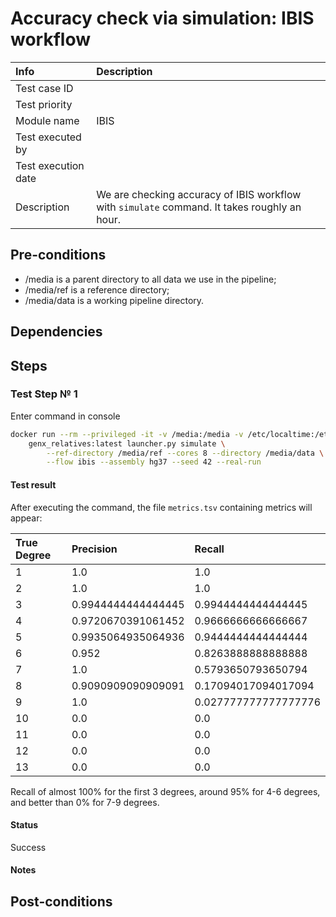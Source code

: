# Accuracy check via simulation: IBIS workflow

| Info | Description |
|:--|:--|
| Test case ID  |   |
| Test priority  |   |
| Module name  | IBIS  |
| Test executed by  |   |
| Test execution date  |   |
| Description  | We are checking accuracy of IBIS workflow with `simulate` command. It takes roughly an hour.  |

## Pre-conditions

- /media is a parent directory to all data we use in the pipeline;
- /media/ref is a reference directory;
- /media/data is a working pipeline directory.

## Dependencies

## Steps

### Test Step № 1

Enter command in console

```bash
docker run --rm --privileged -it -v /media:/media -v /etc/localtime:/etc/localtime:ro \
    genx_relatives:latest launcher.py simulate \
        --ref-directory /media/ref --cores 8 --directory /media/data \
        --flow ibis --assembly hg37 --seed 42 --real-run
```

#### Test result

After executing the command, the file  `metrics.tsv` containing metrics will appear:

| True Degree | Precision | Recall |
|:--|:--|:--|
| 1  | 1.0  | 1.0  |
| 2  | 1.0  | 1.0  |
| 3  | 0.9944444444444445  | 0.9944444444444445  |
| 4  | 0.9720670391061452 | 0.9666666666666667  |
| 5  | 0.9935064935064936  | 0.9444444444444444  |
| 6  | 0.952  | 0.8263888888888888  |
| 7  | 1.0  | 0.5793650793650794  |
| 8  | 0.9090909090909091  | 0.17094017094017094  |
| 9  | 1.0  | 0.027777777777777776  |
| 10  | 0.0  | 0.0  |
| 11  | 0.0  | 0.0  |
| 12  | 0.0  | 0.0  |
| 13  | 0.0  | 0.0  |

Recall of almost 100% for the first 3 degrees, around 95% for 4-6 degrees, and better than 0% for 7-9 degrees.


#### Status

Success

#### Notes

## Post-conditions
